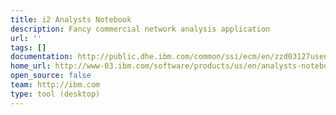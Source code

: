 ```yaml
---
title: i2 Analysts Notebook
description: Fancy commercial network analysis application
url: ''
tags: []
documentation: http://public.dhe.ibm.com/common/ssi/ecm/en/zzd03127usen/ZZD03127USEN.PDF
home_url: http://www-03.ibm.com/software/products/us/en/analysts-notebook/
open_source: false
team: http://ibm.com
type: tool (desktop)
---
```

